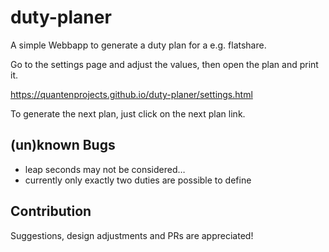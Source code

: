 # duty-planer

A simple Webbapp to generate a duty plan for a e.g. flatshare.

Go to the settings page and adjust the values, then open the plan and print it.

https://quantenprojects.github.io/duty-planer/settings.html

To generate the next plan, just click on the next plan link.

## (un)known Bugs

* leap seconds may not be considered…
* currently only exactly two duties are possible to define

## Contribution

Suggestions, design adjustments and PRs are appreciated!
